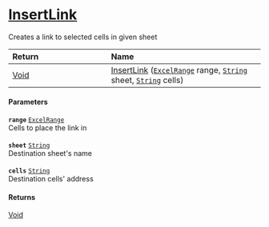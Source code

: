 # [InsertLink](./ExcelHelper--InsertLink.md)

Creates a link to selected cells in given sheet

| <span>Return&nbsp;&nbsp;&nbsp;&nbsp;&nbsp;&nbsp;&nbsp;&nbsp;&nbsp;&nbsp;&nbsp;&nbsp;&nbsp;&nbsp;&nbsp;&nbsp;&nbsp;&nbsp;&nbsp;&nbsp;&nbsp;&nbsp;&nbsp;&nbsp;&nbsp;&nbsp;&nbsp;&nbsp;&nbsp;&nbsp;</span> | Name | 
| :--- | :--- | 
| [Void](https://docs.microsoft.com/en-us/dotnet/api/System.Void) | [InsertLink](./ExcelHelper--InsertLink.md) ([`ExcelRange`](./ExcelHelper--InsertLink.md) range, [`String`](https://docs.microsoft.com/en-us/dotnet/api/System.String) sheet, [`String`](https://docs.microsoft.com/en-us/dotnet/api/System.String) cells) | 


#### Parameters
**`range`**  [`ExcelRange`](./ExcelHelper--InsertLink.md)<br>Cells to place the link in<br><br>**`sheet`**  [`String`](https://docs.microsoft.com/en-us/dotnet/api/System.String)<br>Destination sheet's name<br><br>**`cells`**  [`String`](https://docs.microsoft.com/en-us/dotnet/api/System.String)<br>Destination cells' address
#### Returns
[Void](https://docs.microsoft.com/en-us/dotnet/api/System.Void)<br>
